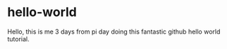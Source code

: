 # hello-world
Hello, this is me 3 days from pi day doing this fantastic github hello world tutorial.
